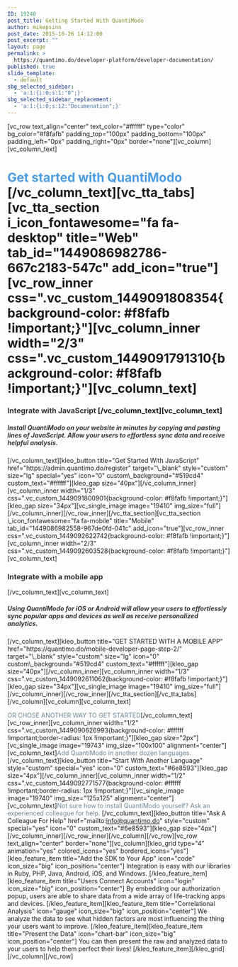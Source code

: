 ```yaml
---
ID: 19240
post_title: Getting Started With QuantiModo
author: mikepsinn
post_date: 2015-10-26 14:12:00
post_excerpt: ""
layout: page
permalink: >
  https://quantimo.do/developer-platform/developer-documentation/
published: true
slide_template:
  - default
sbg_selected_sidebar:
  - 'a:1:{i:0;s:1:"0";}'
sbg_selected_sidebar_replacement:
  - 'a:1:{i:0;s:12:"Documenation";}'
---
```

[vc_row text_align="center" text_color="#ffffff" type="color" bg_color="#f8fafb" padding_top="100px" padding_bottom="100px" padding_left="0px" padding_right="0px" border="none"][vc_column][vc_column_text] 
# **<span style="color: #4d9de0;">Get started with QuantiModo</span>** [/vc_column_text][vc_tta_tabs][vc_tta_section i_icon_fontawesome="fa fa-desktop" title="Web" tab_id="1449086982786-667c2183-547c" add_icon="true"][vc_row_inner css=".vc_custom_1449091808354{background-color: #f8fafb !important;}"][vc_column_inner width="2/3" css=".vc_custom_1449091791310{background-color: #f8fafb !important;}"][vc_column_text] 

### **<span style="color: #333333;">Integrate with JavaScript</span>** [/vc_column_text][vc_column_text] 

<h5 style="text-align: left;">
  <span style="color: #333333;">Install QuantiModo on your website in minutes by copying and pasting lines of JavaScript. Allow your users to effortless sync data and receive helpful analysis.</span>
</h5> [/vc_column_text][kleo_button title="Get Started With JavaScript" href="https://admin.quantimo.do/register" target="\_blank" style="custom" size="lg" special="yes" icon="0" custom\_background="#519cd4" custom_text="#ffffff"][kleo_gap size="40px"][/vc_column_inner][vc_column_inner width="1/3" css=".vc_custom_1449091800901{background-color: #f8fafb !important;}"][kleo_gap size="34px"][vc_single_image image="19410" img_size="full"][/vc_column_inner][/vc_row_inner][/vc_tta_section][vc_tta_section i_icon_fontawesome="fa fa-mobile" title="Mobile" tab_id="1449086982558-967de0fd-041c" add_icon="true"][vc_row_inner css=".vc_custom_1449092622742{background-color: #f8fafb !important;}"][vc_column_inner width="2/3" css=".vc_custom_1449092603528{background-color: #f8fafb !important;}"][vc_column_text] 

<h3 style="text-align: left;">
  <span style="color: #333333;">Integrate with a mobile app</span>
</h3> [/vc_column_text][vc_column_text] 

<h5 style="text-align: left;">
  <span style="color: #333333;">Using QuantiModo for iOS or Android will allow your users to effortlessly sync popular apps and devices as well as receive personalized analytics. </span>
</h5> [/vc_column_text][kleo_button title="GET STARTED WITH A MOBILE APP" href="https://quantimo.do/mobile-developer-page-step-2/" target="\_blank" style="custom" size="lg" icon="0" custom\_background="#519cd4" custom_text="#ffffff"][kleo_gap size="40px"][/vc_column_inner][vc_column_inner width="1/3" css=".vc_custom_1449092611062{background-color: #f8fafb !important;}"][kleo_gap size="34px"][vc_single_image image="19410" img_size="full"][/vc_column_inner][/vc_row_inner][/vc_tta_section][/vc_tta_tabs][/vc_column][vc_column][vc_column_text]

<span style="color: #6e8593;">OR CHOSE ANOTHER WAY TO GET STARTED</span>[/vc_column_text][vc_row_inner][vc_column_inner width="1/2" css=".vc_custom_1449090626993{background-color: #ffffff !important;border-radius: 1px !important;}"][kleo_gap size="2px"][vc_single_image image="19743" img_size="100x100" alignment="center"][vc_column_text]<span style="color: #6e8593;">Add QuantiModo in another dozen languages.</span>[/vc_column_text][kleo_button title="Start With Another Language" style="custom" special="yes" icon="0" custom_text="#6e8593"][kleo_gap size="4px"][/vc_column_inner][vc_column_inner width="1/2" css=".vc_custom_1449092771577{background-color: #ffffff !important;border-radius: 1px !important;}"][vc_single_image image="19740" img_size="125x125" alignment="center"][vc_column_text]<span style="color: #6e8593;">Not sure how to install QuantiModo yourself? Ask an experienced colleague for help. </span>[/vc_column_text][kleo_button title="Ask A Colleague For Help" href="mailto:info@quantimo.do" style="custom" special="yes" icon="0" custom_text="#6e8593"][kleo_gap size="4px"][/vc_column_inner][/vc_row_inner][/vc_column][/vc_row][vc_row text_align="center" border="none"][vc_column][kleo_grid type="4" animation="yes" colored_icons="yes" bordered_icons="yes"][kleo_feature_item title="Add the SDK to Your App" icon="code" icon_size="big" icon_position="center"] Integration is easy with our libraries in Ruby, PHP, Java, Android, iOS, and Windows. [/kleo_feature_item][kleo_feature_item title="Users Connect Accounts" icon="login" icon_size="big" icon_position="center"] By embedding our authorization popup, users are able to share data from a wide array of life-tracking apps and devices. [/kleo_feature_item][kleo_feature_item title="Correlational Analysis" icon="gauge" icon_size="big" icon_position="center"] We analyze the data to see what hidden factors are most influencing the thing your users want to improve. [/kleo_feature_item][kleo_feature_item title="Present the Data" icon="chart-bar" icon_size="big" icon_position="center"] You can then present the raw and analyzed data to your users to help them perfect their lives! [/kleo_feature_item][/kleo_grid][/vc_column][/vc_row]